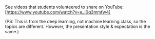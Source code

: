 See videos that students volunteered to share on YouTube: [https://www.youtube.com/watch?v=e_I0q3mmfw4]


(PS: This is from the deep learning, not machine learning class, so the topics are different. However, the presentation style & expectation is the same.)
